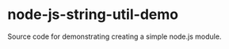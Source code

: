 node-js-string-util-demo
========================

Source code for demonstrating creating a simple node.js module.
